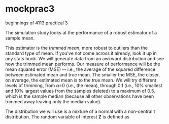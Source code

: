 # mockprac3
beginnings of 4113 practical 3


The simulation study looks at the performance of a robust estimator of a sample mean.  

This estimator is the _trimmed mean_, more robust to outliers than the standard type of 
mean.  If you've not come across it already, look it up in any stats book.  We will generate data from an awkward distribution and see how the trimmed mean performs.  Our measure of performance will be the mean squared error (MSE) -- i.e., the average of the squared difference between estimated mean and true mean.  The smaller the MSE, the closer, on average, the estimated mean is to the true mean.  We will try different levels of trimming, from $\alpha$=0 (i.e., the mean), through 0.1 (i.e., 10% smallest and 10% largest values from the samples deleted) to a maximum of 0.5, which is the sample median (because all other observations have been trimmed away leaving only the median value).

The distribution we will use is a mixture of a normal with a non-central t distribution.  The random variable of interest **Z** is defined as
![]()
